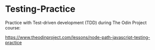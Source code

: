 # Testing-Practice

Practice with Test-driven development (TDD) during The Odin Project course:

https://www.theodinproject.com/lessons/node-path-javascript-testing-practice

